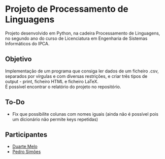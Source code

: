 # Projeto de Processamento de Linguagens
Projeto desenvolvido em Python, na cadeira Processamento de Linguagens, no segundo ano do curso de Licenciatura em Engenharia de Sistemas Informáticos do IPCA.

## Objetivo
Implementação de um programa que consiga ler dados de um ficheiro .csv, separados por vírgulas e com diversas restrições, e criar três tipos de output - print, ficheiro HTML e ficheiro LaTeX.  
É possível encontrar o relatório do projeto no repositório.

## To-Do
- Fix que possibilite colunas com nomes iguais (ainda não é possível pois um dicionário não permite keys repetidas)

## Participantes
* [Duarte Melo](https://github.com/duartemelo)
* [Pedro Simões](https://github.com/L0ud3r)

